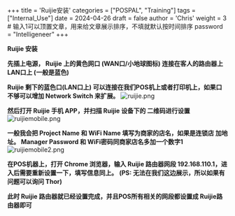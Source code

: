 +++
title = 'Ruijie安装'
categories = ["POSPAL", "Training"]
tags = ["Internal_Use"]
date = 2024-04-26
draft = false
author = 'Chris'
weight = 3 # 输入1可以顶置文章，用来给文章展示排序，不填就默认按时间排序
password = "Intelligeneer"
+++

**Ruijie 安装** 

**先插上电源， Ruijie 上的黄色网口 (WAN口/小地球图标) 连接在客人的路由器上LAN口上 (一般是蓝色)**

**Ruijie 剩下的蓝色口(LAN口上) 可以连接在我们POS机上或者打印机上，如果口不够可以增加 Network Switch 来扩展。**
![ruijie.png](/img/ruijie.png)

**然后打开 Ruijie 手机 APP，并扫描 Ruijie 设备下的 二维码进行设置**
![ruijiemobile.png](/img/ruijiemobile.png)

**一般我会把 Project Name 和 WiFi Name 填写为商家的店名，如果是连锁店 加地址。 Manager Password 和 WiFi密码同商家店名多加一个数字1**
![ruijiemobile2.png](/img/ruijiemobile2.png)

**在POS机器上，打开 Chrome 浏览器，输入 Ruijie 路由器网段 192.168.110.1，进入后需要重新设置一下，填写信息同上。**
**(PS: 无法在我们这边展示，所以如果有问题可以询问 Thor)**

**此时 Ruijie 路由器就已经设置完成，并且POS所有相关的网段都设置成 Ruijie路由器即可**